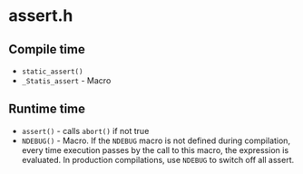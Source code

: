 #                  assert.h

##                  Compile time

- `static_assert()`
- `_Statis_assert` - Macro

##                  Runtime time 

- `assert()` - calls `abort()` if not true
- `NDEBUG()` - Macro. If the `NDEBUG` macro is not defined during compilation, every time execution passes by the call to this macro, the expression is evaluated. In production compilations, use `NDEBUG` to switch off all assert. 